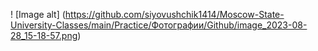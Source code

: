 ! [Image alt] (https://github.com/siyovushchik1414/Moscow-State-University-Classes/main/Practice/Фотографии/Github/image_2023-08-28_15-18-57.png)
